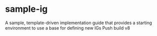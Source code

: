 # sample-ig
A sample, template-driven implementation guide that provides a starting environment to use a base for defining new IGs
Push build v8

